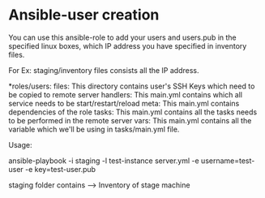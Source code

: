 # Ansible-user creation

You can use this ansible-role to add your users and users.pub in the specified linux boxes, which IP address you have specified in inventory files.

For Ex: staging/inventory files consists all the IP address.

*roles/users:
files: This directory contains user's SSH Keys which need to be copied to remote server
handlers: This main.yml contains which all service needs to be start/restart/reload 
meta: This main.yml contains dependencies of the role
tasks: This main.yml contains all the tasks needs to be performed in the remote server
vars: This main.yml contains all the variable which we'll be using in tasks/main.yml file.
  
Usage:

ansible-playbook -i staging -l test-instance server.yml -e username=test-user -e key=test-user.pub 

staging folder contains --> Inventory of stage machine 

